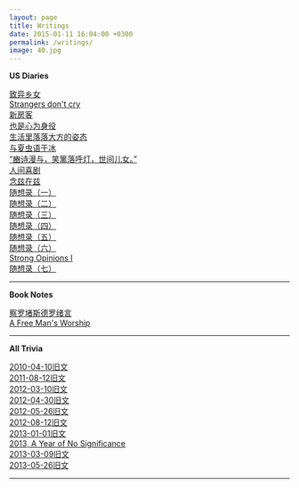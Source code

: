 ```yaml
---
layout: page
title: Writings
date: 2015-01-11 16:04:00 +0300
permalink: /writings/
image: 40.jpg
---
```

**US Diaries**

[致异乡女](https://wang-axiom/writings11)  
[Strangers don't cry](https://wang-axiom/writings12)  
[新房客](https://wang-axiom/writings13)  
[也是心为身役](https://wang-axiom/writings14)  
[生活里落落大方的姿态](https://wang-axiom/writings15)  
[与夏虫语于冰](https://wang-axiom/writings16)  
[“豳诗漫与，笑篱落呼灯，世间儿女。”](https://wang-axiom/writings18)   
[人间喜剧](https://wang-axiom/writings19)   
[念兹在兹](https://wang-axiom/writings20)   
[随想录（一）](https://wang-axiom/writings22)   
[随想录（二）](https://wang-axiom/writings23)   
[随想录（三）](https://wang-axiom/writings24)   
[随想录（四）](https://wang-axiom/writings25)   
[随想录（五）](https://wang-axiom/writings26)  
[随想录（六）](https://wang-axiom/writings27)   
[Strong Opinions I](https://wang-axiom/writings28)   
[随想录（七）](https://wang-axiom/writings29) 

****

**Book Notes**

[察罗堵斯德罗绪言](https://wang-axiom/writings21)   
[A Free Man's Worship](https://wang-axiom/writings17)

****

**All Trivia**

[2010-04-10旧文](https://wang-axiom/writings01)  
[2011-08-12旧文](https://wang-axiom/writings02)  
[2012-03-10旧文](https://wang-axiom/writings03)  
[2012-04-30旧文](https://wang-axiom/writings04)  
[2012-05-26旧文](https://wang-axiom/writings05)    
[2012-08-12旧文](https://wang-axiom/writings06)  
[2013-01-01旧文](https://wang-axiom/writings07)  
[2013, A Year of No Significance ](https://wang-axiom/writings08)  
[2013-03-09旧文](https://wang-axiom/writings09)   
[2013-05-26旧文](https://wang-axiom/writings10)   

****




